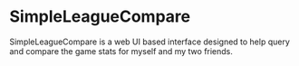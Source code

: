 # SimpleLeagueCompare
SimpleLeagueCompare is a web UI based interface designed to help query and compare the game stats for myself and my two friends.
